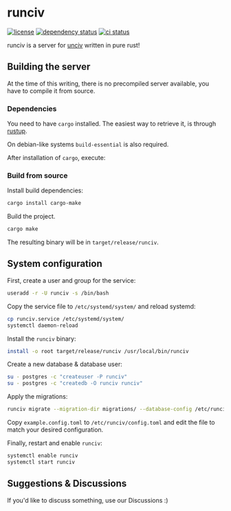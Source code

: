 # runciv

[![license](https://img.shields.io/github/license/hopfenspace/runciv?color=blue)](LICENSE)
[![dependency status](https://deps.rs/repo/github/hopfenspace/runciv/status.svg)](https://deps.rs/repo/github/hopfenspace/runciv)
[![ci status](https://img.shields.io/github/actions/workflow/status/myOmikron/kraken-project/linux.yml?label=CI)](https://github.com/hopfenspace/runciv/actions/workflows/linux.yml)

runciv is a server for [unciv](https://github.com/yairm210/Unciv) 
written in pure rust!

## Building the server

At the time of this writing, there is no precompiled server available,
you have to compile it from source.

### Dependencies

You need to have `cargo` installed. 
The easiest way to retrieve it, is through [rustup](https://rustup.rs/).

On debian-like systems `build-essential` is also required.

After installation of `cargo`, execute:

### Build from source

Install build dependencies:

```bash
cargo install cargo-make
```

Build the project.

```bash
cargo make
```

The resulting binary will be in `target/release/runciv`.

## System configuration

First, create a user and group for the service:

```bash
useradd -r -U runciv -s /bin/bash
```

Copy the service file to `/etc/systemd/system/` and reload systemd:

```bash
cp runciv.service /etc/systemd/system/
systemctl daemon-reload
```

Install the `runciv` binary:

```bash
install -o root target/release/runciv /usr/local/bin/runciv
```

Create a new database & database user:

```bash
su - postgres -c "createuser -P runciv"
su - postgres -c "createdb -O runciv runciv"
```

Apply the migrations:

```bash
runciv migrate --migration-dir migrations/ --database-config /etc/runciv/config.toml
```

Copy `example.config.toml` to `/etc/runciv/config.toml` and edit the file
to match your desired configuration.

Finally, restart and enable `runciv`:
```bash
systemctl enable runciv
systemctl start runciv
```

## Suggestions & Discussions

If you'd like to discuss something, use our Discussions :)
